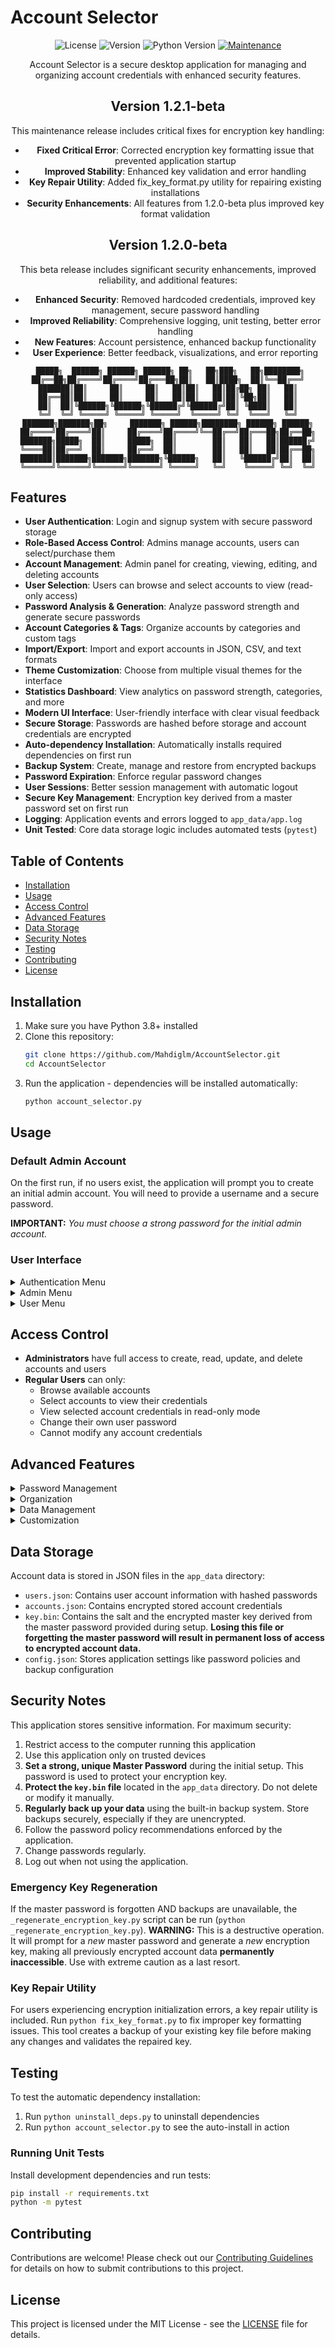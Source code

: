 # Account Selector

<div align="center">

![License](https://img.shields.io/github/license/Mahdiglm/AccountSelector)
![Version](https://img.shields.io/github/v/release/Mahdiglm/AccountSelector?include_prereleases)
![Python Version](https://img.shields.io/badge/python-3.8%2B-blue)
[![Maintenance](https://img.shields.io/badge/Maintained%3F-yes-green.svg)](https://github.com/Mahdiglm/AccountSelector/graphs/commit-activity)

Account Selector is a secure desktop application for managing and organizing account credentials with enhanced security features.

## Version 1.2.1-beta

This maintenance release includes critical fixes for encryption key handling:

- **Fixed Critical Error**: Corrected encryption key formatting issue that prevented application startup
- **Improved Stability**: Enhanced key validation and error handling
- **Key Repair Utility**: Added fix_key_format.py utility for repairing existing installations
- **Security Enhancements**: All features from 1.2.0-beta plus improved key format validation

## Version 1.2.0-beta

This beta release includes significant security enhancements, improved reliability, and additional features:

- **Enhanced Security**: Removed hardcoded credentials, improved key management, secure password handling
- **Improved Reliability**: Comprehensive logging, unit testing, better error handling
- **New Features**: Account persistence, enhanced backup functionality
- **User Experience**: Better feedback, visualizations, and error reporting

```
 █████╗  ██████╗ ██████╗ ██████╗ ██╗   ██╗███╗   ██╗████████╗
██╔══██╗██╔════╝██╔════╝██╔═══██╗██║   ██║████╗  ██║╚══██╔══╝
███████║██║     ██║     ██║   ██║██║   ██║██╔██╗ ██║   ██║
██╔══██║██║     ██║     ██║   ██║██║   ██║██║╚██╗██║   ██║
██║  ██║╚██████╗╚██████╗╚██████╔╝╚██████╔╝██║ ╚████║   ██║
╚═╝  ╚═╝ ╚═════╝ ╚═════╝ ╚═════╝  ╚═════╝ ╚═╝  ╚═══╝   ╚═╝
███████╗███████╗██╗     ███████╗ ██████╗████████╗ ██████╗ ██████╗
██╔════╝██╔════╝██║     ██╔════╝██╔════╝╚══██╔══╝██╔═══██╗██╔══██╗
███████╗█████╗  ██║     █████╗  ██║        ██║   ██║   ██║██████╔╝
╚════██║██╔══╝  ██║     ██╔══╝  ██║        ██║   ██║   ██║██╔══██╗
███████║███████╗███████╗███████╗╚██████╗   ██║   ╚██████╔╝██║  ██║
╚══════╝╚══════╝╚══════╝╚══════╝ ╚═════╝   ╚═╝    ╚═════╝ ╚═╝  ╚═╝
```

</div>

## Features

- **User Authentication**: Login and signup system with secure password storage
- **Role-Based Access Control**: Admins manage accounts, users can select/purchase them
- **Account Management**: Admin panel for creating, viewing, editing, and deleting accounts
- **User Selection**: Users can browse and select accounts to view (read-only access)
- **Password Analysis & Generation**: Analyze password strength and generate secure passwords
- **Account Categories & Tags**: Organize accounts by categories and custom tags
- **Import/Export**: Import and export accounts in JSON, CSV, and text formats
- **Theme Customization**: Choose from multiple visual themes for the interface
- **Statistics Dashboard**: View analytics on password strength, categories, and more
- **Modern UI Interface**: User-friendly interface with clear visual feedback
- **Secure Storage**: Passwords are hashed before storage and account credentials are encrypted
- **Auto-dependency Installation**: Automatically installs required dependencies on first run
- **Backup System**: Create, manage and restore from encrypted backups
- **Password Expiration**: Enforce regular password changes
- **User Sessions**: Better session management with automatic logout
- **Secure Key Management**: Encryption key derived from a master password set on first run
- **Logging**: Application events and errors logged to `app_data/app.log`
- **Unit Tested**: Core data storage logic includes automated tests (`pytest`)

## Table of Contents

- [Installation](#installation)
- [Usage](#usage)
- [Access Control](#access-control)
- [Advanced Features](#advanced-features)
- [Data Storage](#data-storage)
- [Security Notes](#security-notes)
- [Testing](#testing)
- [Contributing](#contributing)
- [License](#license)

## Installation

1. Make sure you have Python 3.8+ installed
2. Clone this repository:
   ```bash
   git clone https://github.com/Mahdiglm/AccountSelector.git
   cd AccountSelector
   ```
3. Run the application - dependencies will be installed automatically:
   ```bash
   python account_selector.py
   ```

## Usage

### Default Admin Account

On the first run, if no users exist, the application will prompt you to create an initial admin account.
You will need to provide a username and a secure password.

**IMPORTANT:** _You must choose a strong password for the initial admin account._

### User Interface

<details>
<summary>Authentication Menu</summary>

- Login to existing account
- Sign up for a new account
- Exit the application
</details>

<details>
<summary>Admin Menu</summary>

- Browse All Accounts - View all accounts in the system
- Add New Account - Create new account credentials with strength analysis
- Manage Account - Edit or delete existing accounts
- Manage Users - Add, edit, or delete users
- Import/Export Accounts - Import from or export to JSON, CSV, or text files
- View Account Stats - See statistics about password strength and categories
- Change Theme - Select from various visual themes
- Change Password - Update admin password
- Logout
</details>

<details>
<summary>User Menu</summary>

- Browse Available Accounts - View and select accounts with read-only access
- View My Selected Accounts - View selected account credentials (read-only)
- Change Theme - Select from various visual themes
- Change Password - Update your user password
- Logout
</details>

## Access Control

- **Administrators** have full access to create, read, update, and delete accounts and users
- **Regular Users** can only:
  - Browse available accounts
  - Select accounts to view their credentials
  - View selected account credentials in read-only mode
  - Change their own user password
  - Cannot modify any account credentials

## Advanced Features

<details>
<summary>Password Management</summary>

- **Password Strength Analysis**: Accounts are analyzed for password strength
- **Password Suggestions**: Get suggestions to improve weak passwords
- **Password Generator**: Generate secure passwords with customizable options
- **Password Expiration**: Force regular password changes based on policy
- **Password History**: Prevent reuse of previously used passwords
- **Password Policy**: Configurable requirements for password complexity
</details>

<details>
<summary>Organization</summary>

- **Categories**: Organize accounts by predefined categories (Social, Financial, Email, etc.)
- **Tags**: Add custom tags to accounts for better organization
- **Favorites**: Mark accounts as favorites for quick access
- **Custom Categories**: Create your own account categories
</details>

<details>
<summary>Data Management</summary>

- **Import/Export**: Transfer account data between systems
- **Supported Formats**: JSON, CSV, and plain text
- **Backup System**: Create encrypted backups of all application data
- **Scheduled Backups**: Configure automatic backups on a schedule
- **Backup Rotation**: Automatically manage backup retention
- **Backup Encryption**: Secure backups with encryption
</details>

<details>
<summary>Customization</summary>

- **Themes**: Choose from multiple visual themes (Default, Dark, Light, Hacker, Ocean)
- **Account Expiry**: Set expiration dates for accounts that need renewal
- **User Settings**: Personalized settings for each user
</details>

## Data Storage

Account data is stored in JSON files in the `app_data` directory:

- `users.json`: Contains user account information with hashed passwords
- `accounts.json`: Contains encrypted stored account credentials
- `key.bin`: Contains the salt and the encrypted master key derived from the master password provided during setup. **Losing this file or forgetting the master password will result in permanent loss of access to encrypted account data.**
- `config.json`: Stores application settings like password policies and backup configuration

## Security Notes

This application stores sensitive information. For maximum security:

1. Restrict access to the computer running this application
2. Use this application only on trusted devices
3. **Set a strong, unique Master Password** during the initial setup. This password is used to protect your encryption key.
4. **Protect the `key.bin` file** located in the `app_data` directory. Do not delete or modify it manually.
5. **Regularly back up your data** using the built-in backup system. Store backups securely, especially if they are unencrypted.
6. Follow the password policy recommendations enforced by the application.
7. Change passwords regularly.
8. Log out when not using the application.

### Emergency Key Regeneration

If the master password is forgotten AND backups are unavailable, the `_regenerate_encryption_key.py` script can be run (`python _regenerate_encryption_key.py`). **WARNING:** This is a destructive operation. It will prompt for a _new_ master password and generate a _new_ encryption key, making all previously encrypted account data **permanently inaccessible**. Use with extreme caution as a last resort.

### Key Repair Utility

For users experiencing encryption initialization errors, a key repair utility is included. Run `python fix_key_format.py` to fix improper key formatting issues. This tool creates a backup of your existing key file before making any changes and validates the repaired key.

## Testing

To test the automatic dependency installation:

1. Run `python uninstall_deps.py` to uninstall dependencies
2. Run `python account_selector.py` to see the auto-install in action

### Running Unit Tests

Install development dependencies and run tests:

```bash
pip install -r requirements.txt
python -m pytest
```

## Contributing

Contributions are welcome! Please check out our [Contributing Guidelines](CONTRIBUTING.md) for details on how to submit contributions to this project.

## License

This project is licensed under the MIT License - see the [LICENSE](LICENSE) file for details.
